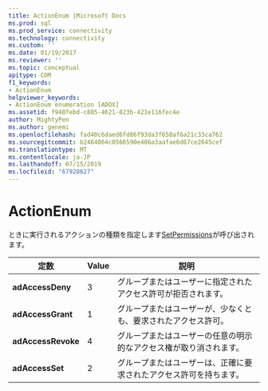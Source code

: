 ```yaml
---
title: ActionEnum |Microsoft Docs
ms.prod: sql
ms.prod_service: connectivity
ms.technology: connectivity
ms.custom: ''
ms.date: 01/19/2017
ms.reviewer: ''
ms.topic: conceptual
apitype: COM
f1_keywords:
- ActionEnum
helpviewer_keywords:
- ActionEnum enumeration [ADOX]
ms.assetid: f948febd-c885-4621-823b-421e116fec4e
author: MightyPen
ms.author: genemi
ms.openlocfilehash: fad40c6daed6fd86f93da3f658af6a21c33ca762
ms.sourcegitcommit: b2464064c0566590e486a3aafae6d67ce2645cef
ms.translationtype: MT
ms.contentlocale: ja-JP
ms.lasthandoff: 07/15/2019
ms.locfileid: "67928627"
---
```

# <a name="actionenum"></a>ActionEnum
ときに実行されるアクションの種類を指定します[SetPermissions](../../../ado/reference/adox-api/setpermissions-method-adox.md)が呼び出されます。  
  
|定数|Value|説明|  
|--------------|-----------|-----------------|  
|**adAccessDeny**|3|グループまたはユーザーに指定されたアクセス許可が拒否されます。|  
|**adAccessGrant**|1|グループまたはユーザーが、少なくとも、要求されたアクセス許可。|  
|**adAccessRevoke**|4|グループまたはユーザーの任意の明示的なアクセス権が取り消されます。|  
|**adAccessSet**|2|グループまたはユーザーは、正確に要求されたアクセス許可を持ちます。|

